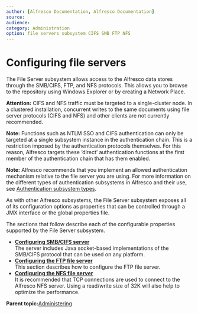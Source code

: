 ```yaml
---
author: [Alfresco Documentation, Alfresco Documentation]
source: 
audience: 
category: Administration
option: file servers subsystem CIFS SMB FTP NFS
---
```


# Configuring file servers

The File Server subsystem allows access to the Alfresco data stores through the SMB/CIFS, FTP, and NFS protocols. This allows you to browse to the repository using Windows Explorer or by creating a Network Place.

**Attention:** CIFS and NFS traffic must be targeted to a single-cluster node. In a clustered installation, concurrent writes to the same documents using file server protocols \(CIFS and NFS\) and other clients are not currently recommended. 

**Note:** Functions such as NTLM SSO and CIFS authentication can only be targeted at a single subsystem instance in the authentication chain. This is a restriction imposed by the authentication protocols themselves. For this reason, Alfresco targets these ‘direct’ authentication functions at the first member of the authentication chain that has them enabled. 

**Note:** Alfresco recommends that you implement an allowed authentication mechanism relative to the file server you are using. For more information on the different types of authentication subsystems in Alfresco and their use, see [Authentication subsystem types](auth-subsystem-types.md).

As with other Alfresco subsystems, the File Server subsystem exposes all of its configuration options as properties that can be controlled through a JMX interface or the global properties file.

The sections that follow describe each of the configurable properties supported by the File Server subsystem.

-   **[Configuring SMB/CIFS server](../concepts/fileserv-subsystem-CIFS.md)**  
The server includes Java socket-based implementations of the SMB/CIFS protocol that can be used on any platform.
-   **[Configuring the FTP file server](../concepts/fileserv-ftp-intro.md)**  
This section describes how to configure the FTP file server.
-   **[Configuring the NFS file server](../concepts/fileserv-nfs-intro.md)**  
It is recommended that TCP connections are used to connect to the Alfresco NFS server. Using a read/write size of 32K will also help to optimize the performance.

**Parent topic:**[Administering](../concepts/ch-administering.md)

